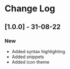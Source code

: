 # Change Log

## [1.0.0] - 31-08-22
### New
- Added syntax highlighting
- Added snippets
- Added icon theme